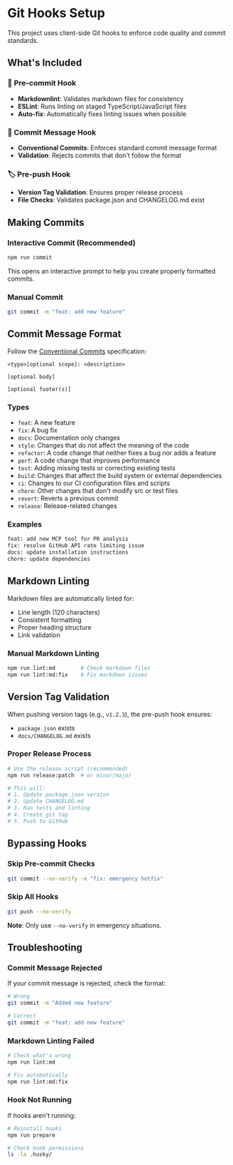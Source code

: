 # Git Hooks Setup

This project uses client-side Git hooks to enforce code quality and commit standards.

## What's Included

### 🔧 Pre-commit Hook

- **Markdownlint**: Validates markdown files for consistency
- **ESLint**: Runs linting on staged TypeScript/JavaScript files
- **Auto-fix**: Automatically fixes linting issues when possible

### 📝 Commit Message Hook

- **Conventional Commits**: Enforces standard commit message format
- **Validation**: Rejects commits that don't follow the format

### 🏷️ Pre-push Hook

- **Version Tag Validation**: Ensures proper release process
- **File Checks**: Validates package.json and CHANGELOG.md exist

## Making Commits

### Interactive Commit (Recommended)

```bash
npm run commit
```

This opens an interactive prompt to help you create properly formatted commits.

### Manual Commit

```bash
git commit -m "feat: add new feature"
```

## Commit Message Format

Follow the [Conventional Commits](https://www.conventionalcommits.org/) specification:

```
<type>[optional scope]: <description>

[optional body]

[optional footer(s)]
```

### Types

- `feat`: A new feature
- `fix`: A bug fix
- `docs`: Documentation only changes
- `style`: Changes that do not affect the meaning of the code
- `refactor`: A code change that neither fixes a bug nor adds a feature
- `perf`: A code change that improves performance
- `test`: Adding missing tests or correcting existing tests
- `build`: Changes that affect the build system or external dependencies
- `ci`: Changes to our CI configuration files and scripts
- `chore`: Other changes that don't modify src or test files
- `revert`: Reverts a previous commit
- `release`: Release-related changes

### Examples

```bash
feat: add new MCP tool for PR analysis
fix: resolve GitHub API rate limiting issue
docs: update installation instructions
chore: update dependencies
```

## Markdown Linting

Markdown files are automatically linted for:

- Line length (120 characters)
- Consistent formatting
- Proper heading structure
- Link validation

### Manual Markdown Linting

```bash
npm run lint:md        # Check markdown files
npm run lint:md:fix    # Fix markdown issues
```

## Version Tag Validation

When pushing version tags (e.g., `v1.2.3`), the pre-push hook ensures:

- `package.json` exists
- `docs/CHANGELOG.md` exists

### Proper Release Process

```bash
# Use the release script (recommended)
npm run release:patch  # or minor/major

# This will:
# 1. Update package.json version
# 2. Update CHANGELOG.md
# 3. Run tests and linting
# 4. Create git tag
# 5. Push to GitHub
```

## Bypassing Hooks

### Skip Pre-commit Checks

```bash
git commit --no-verify -m "fix: emergency hotfix"
```

### Skip All Hooks

```bash
git push --no-verify
```

**Note**: Only use `--no-verify` in emergency situations.

## Troubleshooting

### Commit Message Rejected

If your commit message is rejected, check the format:

```bash
# Wrong
git commit -m "Added new feature"

# Correct
git commit -m "feat: add new feature"
```

### Markdown Linting Failed

```bash
# Check what's wrong
npm run lint:md

# Fix automatically
npm run lint:md:fix
```

### Hook Not Running

If hooks aren't running:

```bash
# Reinstall hooks
npm run prepare

# Check hook permissions
ls -la .husky/
```
